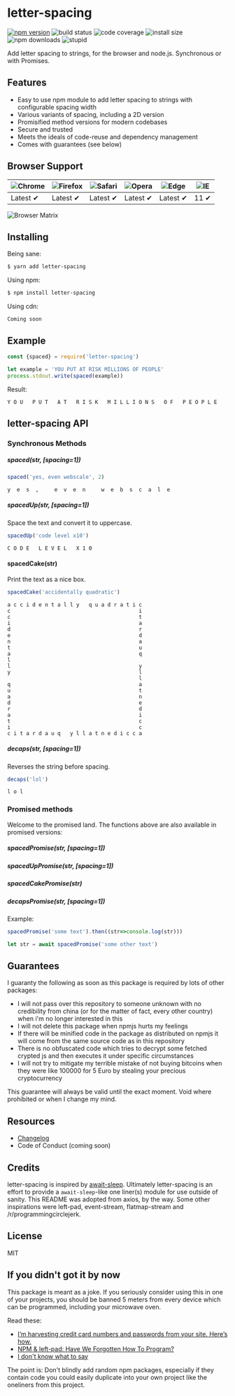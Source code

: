 # letter-spacing

[![npm version](https://img.shields.io/badge/npm-1.0.4-brightgreen.svg)](https://www.npmjs.org/package/letter-spacing)
![build status](https://img.shields.io/badge/build-passing-brightgreen.svg)
![code coverage](https://img.shields.io/badge/coverage-9001%25-brightgreen.svg)
![install size](https://img.shields.io/badge/install_size-0.01TiB-brightgreen.svg)
![npm downloads](https://img.shields.io/badge/downloads-300_M%2fm-brightgreen.svg)
![stupid](https://img.shields.io/badge/stupid-yes-brightgreen.svg)

Add letter spacing to strings, for the browser and node.js. Synchronous or with Promises.

## Features

- Easy to use npm module to add letter spacing to strings with configurable spacing width
- Various variants of spacing, including a 2D version
- Promisified method versions for modern codebases
- Secure and trusted
- Meets the ideals of code-reuse and dependency management
- Comes with guarantees (see below)

## Browser Support

![Chrome](https://raw.github.com/alrra/browser-logos/master/src/chrome/chrome_48x48.png) | ![Firefox](https://raw.github.com/alrra/browser-logos/master/src/firefox/firefox_48x48.png) | ![Safari](https://raw.github.com/alrra/browser-logos/master/src/safari/safari_48x48.png) | ![Opera](https://raw.github.com/alrra/browser-logos/master/src/opera/opera_48x48.png) | ![Edge](https://raw.github.com/alrra/browser-logos/master/src/edge/edge_48x48.png) | ![IE](https://raw.github.com/alrra/browser-logos/master/src/archive/internet-explorer_9-11/internet-explorer_9-11_48x48.png) |
--- | --- | --- | --- | --- | --- |
Latest ✔ | Latest ✔ | Latest ✔ | Latest ✔ | Latest ✔ | 11 ✔ |


![Browser Matrix](https://camo.githubusercontent.com/626c46cfd86214001b4143cda5d0ef27a25bd69f/68747470733a2f2f73617563656c6162732e636f6d2f6f70656e5f73617563652f6275696c645f6d61747269782f6178696f732e737667)

## Installing

Being sane:

```bash
$ yarn add letter-spacing
```

Using npm:

```bash
$ npm install letter-spacing
```

Using cdn:

```
Coming soon
```

## Example

```js
const {spaced} = require('letter-spacing')

let example = 'YOU PUT AT RISK MILLIONS OF PEOPLE'
process.stdout.write(spaced(example))
```

Result:

```
Y O U   P U T   A T   R I S K   M I L L I O N S   O F   P E O P L E
```

## letter-spacing API

### Synchronous Methods

##### spaced(str, [spacing=1])

```js
spaced('yes, even webscale', 2)
```

```
y  e  s  ,     e  v  e  n     w  e  b  s  c  a  l  e
```

##### spacedUp(str, [spacing=1])

Space the text and convert it to uppercase.

```js
spacedUp('code level x10')
```

```
C O D E   L E V E L   X 1 0
```

#### spacedCake(str)

Print the text as a nice box.

```js
spacedCake('accidentally quadratic')
```

```
a c c i d e n t a l l y   q u a d r a t i c
c                                         i
c                                         t
i                                         a
d                                         r
e                                         d
n                                         a
t                                         u
a                                         q
l                                          
l                                         y
y                                         l
                                          l
q                                         a
u                                         t
a                                         n
d                                         e
r                                         d
a                                         i
t                                         c
i                                         c
c i t a r d a u q   y l l a t n e d i c c a
```

##### decaps(str, [spacing=1])

Reverses the string before spacing.

```js
decaps('lol')
```

```
l o l
```

### Promised methods

Welcome to the promised land. The functions above are also available
in promised versions:

##### spacedPromise(str, [spacing=1])
##### spacedUpPromise(str, [spacing=1])
##### spacedCakePromise(str)
##### decapsPromise(str, [spacing=1])

Example:

```js
spacedPromise('some text').then((str=>console.log(str)))
```

```js
let str = await spacedPromise('some other text')
```

## Guarantees

I guaranty the following as soon as this package is required by lots of other packages:

* I will not pass over this repository to someone unknown with no credibility from china (or for the matter of fact, every other country) when i'm no longer interested in this
* I will not delete this package when npmjs hurts my feelings
* If there will be minified code in the package as distributed on npmjs it will come from the same source code as in this repository
* There is no obfuscated code which tries to decrypt some fetched crypted js and then executes it under specific circumstances
* I will not try to mitigate my terrible mistake of not buying bitcoins when they were like 100000 for 5 Euro by stealing your precious cryptocurrency

This guarantee will always be valid until the exact moment. Void where prohibited or when I change my mind.


## Resources

* [Changelog](https://github.com/julijane/letter-spacing/commits)
* Code of Conduct (coming soon)

## Credits

letter-spacing is inspired by [await-sleep](https://github.com/sqren/await-sleep). Ultimately letter-spacing is an effort to provide a `await-sleep`-like one liner(s) module for use outside of sanity. This README was adopted from axios, by the way. Some other inspirations were left-pad, event-stream, flatmap-stream and /r/programmingcirclejerk.

## License

MIT

## If you didn't got it by now

This package is meant as a joke. If you seriously consider using this in one of
your projects, you should be banned 5 meters from every device which can be
programmed, including your microwave oven.

Read these:

* [I’m harvesting credit card numbers and passwords from your site. Here’s how.](https://hackernoon.com/im-harvesting-credit-card-numbers-and-passwords-from-your-site-here-s-how-9a8cb347c5b5)
* [NPM & left-pad: Have We Forgotten How To Program?](https://www.davidhaney.io/npm-left-pad-have-we-forgotten-how-to-program/)
* [I don't know what to say](https://github.com/dominictarr/event-stream/issues/116)

The point is: Don't blindly add random npm packages, especially if they contain code 
you could easily duplicate into your own project like the oneliners from this project.
